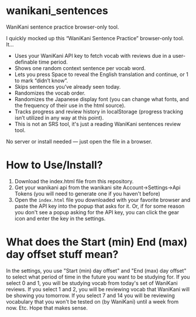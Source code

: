 # wanikani_sentences
WaniKani sentence practice browser-only tool.

I quickly mocked up this “WaniKani Sentence Practice” browser-only tool. It…

* Uses your WaniKani API key to fetch vocab with reviews due in a user-definable time period.
* Shows one random context sentence per vocab word.
* Lets you press Space to reveal the English translation and continue, or 1 to mark “didn’t know”.
* Skips sentences you’ve already seen today.
* Randomizes the vocab order.
* Randomizes the Japanese display font (you can change what fonts, and the frequency of their use in the html source).
* Tracks progress and review history in localStorage (progress tracking isn’t utilized in any way at this point).
* This is not an SRS tool, it's just a reading WaniKani sentences review tool.

No server or install needed — just open the file in a browser.

# How to Use/Install?

1. Download the index.html file from this repository.
2. Get your wanikani api from the wanikani site Account->Settings->Api Tokens (you will need to generate one if you haven't before)
3. Open the `index.html` file you downloaded with your favorite browser and paste the API key into the popup that asks for it.  Or, if for some reason you don't see a popup asking for the API key, you can click the gear icon and enter the key in the settings.

# What does the Start (min) End (max) day offset stuff mean?

In the settings, you use "Start (min) day offset" and "End (max) day offset" to select what period of time in the future you want to be studying for.  If you select 0 and 1, you will be studying vocab from today's set of WaniKani reviews.  If you select 1 and 2, you will be reviewing vocab that WaniKani will be showing you tomorrow.  If you select 7 and 14 you will be reviewing vocabulary that you won't be tested on (by WaniKani) until a week from now.  Etc.  Hope that makes sense.

